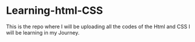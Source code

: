 # Learning-html-CSS
This is the repo where I will be uploading all the codes of the Html and CSS I will be learning in my Journey. 
